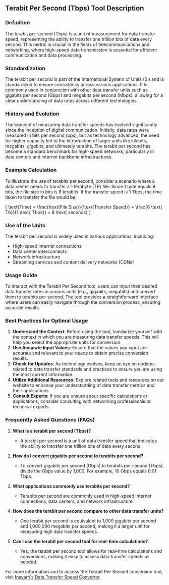 ## Terabit Per Second (Tbps) Tool Description

### Definition
The terabit per second (Tbps) is a unit of measurement for data transfer speed, representing the ability to transfer one trillion bits of data every second. This metric is crucial in the fields of telecommunications and networking, where high-speed data transmission is essential for efficient communication and data processing.

### Standardization
The terabit per second is part of the International System of Units (SI) and is standardized to ensure consistency across various applications. It is commonly used in conjunction with other data transfer units such as gigabits per second (Gbps) and megabits per second (Mbps), allowing for a clear understanding of data rates across different technologies.

### History and Evolution
The concept of measuring data transfer speeds has evolved significantly since the inception of digital communication. Initially, data rates were measured in bits per second (bps), but as technology advanced, the need for higher capacity led to the introduction of larger units like kilobits, megabits, gigabits, and ultimately terabits. The terabit per second has become a standard benchmark for high-speed networks, particularly in data centers and internet backbone infrastructures.

### Example Calculation
To illustrate the use of terabits per second, consider a scenario where a data center needs to transfer a 1 terabyte (TB) file. Since 1 byte equals 8 bits, the file size in bits is 8 terabits. If the transfer speed is 1 Tbps, the time taken to transfer the file would be:

\[ \text{Time} = \frac{\text{File Size}}{\text{Transfer Speed}} = \frac{8 \text{ Tb}}{1 \text{ Tbps}} = 8 \text{ seconds} \]

### Use of the Units
The terabit per second is widely used in various applications, including:
- High-speed internet connections
- Data center interconnects
- Network infrastructure
- Streaming services and content delivery networks (CDNs)

### Usage Guide
To interact with the Terabit Per Second tool, users can input their desired data transfer rates in various units (e.g., gigabits, megabits) and convert them to terabits per second. The tool provides a straightforward interface where users can easily navigate through the conversion process, ensuring accurate results.

### Best Practices for Optimal Usage
1. **Understand the Context**: Before using the tool, familiarize yourself with the context in which you are measuring data transfer speeds. This will help you select the appropriate units for conversion.
2. **Use Accurate Input Values**: Ensure that the values you input are accurate and relevant to your needs to obtain precise conversion results.
3. **Check for Updates**: As technology evolves, keep an eye on updates related to data transfer standards and practices to ensure you are using the most current information.
4. **Utilize Additional Resources**: Explore related tools and resources on our website to enhance your understanding of data transfer metrics and their applications.
5. **Consult Experts**: If you are unsure about specific calculations or applications, consider consulting with networking professionals or technical experts.

### Frequently Asked Questions (FAQs)

1. **What is a terabit per second (Tbps)?**
   - A terabit per second is a unit of data transfer speed that indicates the ability to transfer one trillion bits of data every second.

2. **How do I convert gigabits per second to terabits per second?**
   - To convert gigabits per second (Gbps) to terabits per second (Tbps), divide the Gbps value by 1,000. For example, 10 Gbps equals 0.01 Tbps.

3. **What applications commonly use terabits per second?**
   - Terabits per second are commonly used in high-speed internet connections, data centers, and network infrastructure.

4. **How does the terabit per second compare to other data transfer units?**
   - One terabit per second is equivalent to 1,000 gigabits per second and 1,000,000 megabits per second, making it a larger unit for measuring high data transfer speeds.

5. **Can I use the terabit per second tool for real-time calculations?**
   - Yes, the terabit per second tool allows for real-time calculations and conversions, making it easy to assess data transfer speeds as needed.

For more information and to access the Terabit Per Second conversion tool, visit [Inayam's Data Transfer Speed Converter](https://www.inayam.co/unit-converter/data_transfer_speed_si).